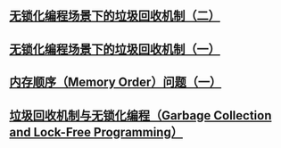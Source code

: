 ## [无锁化编程场景下的垃圾回收机制（二）](hp.html)
## [无锁化编程场景下的垃圾回收机制（一）](gc_and_lock_free.html)
## [内存顺序（Memory Order）问题（一）](memory_order_1.html)
## [垃圾回收机制与无锁化编程（Garbage Collection and Lock-Free Programming）](gc_and_lock_free.html)
